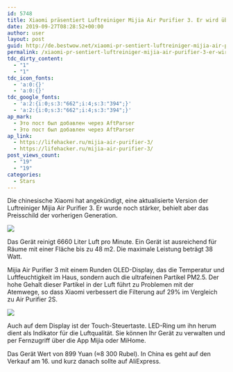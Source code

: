 ```yaml
---
id: 5748
title: Xiaomi präsentiert Luftreiniger Mijia Air Purifier 3. Er wird über die App
date: 2019-09-27T08:28:52+00:00
author: user
layout: post
guid: http://de.bestwow.net/xiaomi-pr-sentiert-luftreiniger-mijia-air-purifier-3-er-wird-ber-die-app/
permalink: /xiaomi-pr-sentiert-luftreiniger-mijia-air-purifier-3-er-wird-ber-die-app/
tdc_dirty_content:
  - "1"
  - "1"
tdc_icon_fonts:
  - 'a:0:{}'
  - 'a:0:{}'
tdc_google_fonts:
  - 'a:2:{i:0;s:3:"662";i:4;s:3:"394";}'
  - 'a:2:{i:0;s:3:"662";i:4;s:3:"394";}'
ap_mark:
  - Это пост был добавлен через AftParser
  - Это пост был добавлен через AftParser
ap_link:
  - https://lifehacker.ru/mijia-air-purifier-3/
  - https://lifehacker.ru/mijia-air-purifier-3/
post_views_count:
  - "19"
  - "19"
categories:
  - Stars
---
```

Die chinesische Xiaomi hat angekündigt, eine aktualisierte Version der Luftreiniger Mijia Air Purifier 3. Er wurde noch stärker, behielt aber das Preisschild der vorherigen Generation.

![](http://de.bestwow.net/wp-content/uploads/2019/09/xiaomi-predstavila-ochistitel-vozduha-mijia-air-purifier-3-on-upravlyaetsya-cherez-prilozhenie-1.jpg) 

Das Gerät reinigt 6660 Liter Luft pro Minute. Ein Gerät ist ausreichend für Räume mit einer Fläche bis zu 48 m2. Die maximale Leistung beträgt 38 Watt.

Mijia Air Purifier 3 mit einem Runden OLED-Display, das die Temperatur und Luftfeuchtigkeit im Haus, sondern auch die ultrafeinen Partikel PM2.5. Der hohe Gehalt dieser Partikel in der Luft führt zu Problemen mit der Atemwege, so dass Xiaomi verbessert die Filterung auf 29% im Vergleich zu Air Purifier 2S.

![](http://de.bestwow.net/wp-content/uploads/2019/09/xiaomi-predstavila-ochistitel-vozduha-mijia-air-purifier-3-on-upravlyaetsya-cherez-prilozhenie-2.jpg) 

Auch auf dem Display ist der Touch-Steuertaste. LED-Ring um ihn herum dient als Indikator für die Luftqualität. Sie können Ihr Gerät zu verwalten und per Fernzugriff über die App Mijia oder MiHome.

Das Gerät Wert von 899 Yuan (≈8 300 Rubel). In China es geht auf den Verkauf am 16. und kurz danach sollte auf AliExpress.